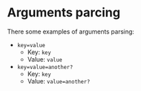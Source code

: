 # Arguments parcing
There some examples of arguments parsing:
- `key=value`
  - Key: `key`
  - Value: `value`
- `key=value=another?`
  - Key: `key`
  - Value: `value=another?`
